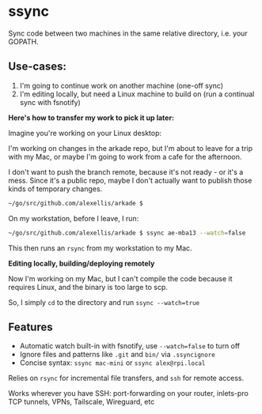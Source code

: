 ssync
===============

Sync code between two machines in the same relative directory, i.e. your GOPATH.

## Use-cases:

1. I'm going to continue work on another machine (one-off sync)
2. I'm editing locally, but need a Linux machine to build on (run a continual sync with fsnotify)

**Here's how to transfer my work to pick it up later:**

Imagine you're working on your Linux desktop:

I'm working on changes in the arkade repo, but I'm about to leave for a trip with my Mac, or maybe I'm going to work from a cafe for the afternoon.

I don't want to push the branch remote, because it's not ready - or it's a mess. Since it's a public repo, maybe I don't actually want to publish those kinds of temporary changes.

```bash
~/go/src/github.com/alexellis/arkade $
```

On my workstation, before I leave, I run:

```bash
~/go/src/github.com/alexellis/arkade $ ssync ae-mba13 --watch=false
```

This then runs an `rsync` from my workstation to my Mac.

**Editing locally, building/deploying remotely**

Now I'm working on my Mac, but I can't compile the code because it requires Linux, and the binary is too large to scp.

So, I simply `cd` to the directory and run `ssync --watch=true`

## Features

* Automatic watch built-in with fsnotify, use `--watch=false` to turn off
* Ignore files and patterns like `.git` and `bin/` via `.ssyncignore`
* Concise syntax: `ssync mac-mini` or `ssync alex@rpi.local`

Relies on `rsync` for incremental file transfers, and `ssh` for remote access.

Works wherever you have SSH: port-forwarding on your router, inlets-pro TCP tunnels, VPNs, Tailscale, Wireguard, etc

